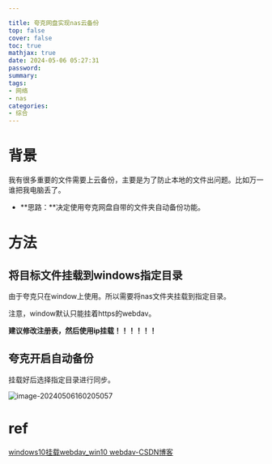 ```yaml
---

title: 夸克网盘实现nas云备份
top: false
cover: false
toc: true
mathjax: true
date: 2024-05-06 05:27:31
password:
summary:
tags:
- 网络
- nas
categories:
- 综合
---
```





# 背景

我有很多重要的文件需要上云备份，主要是为了防止本地的文件出问题。比如万一谁把我电脑丢了。

- **思路：**决定使用夸克网盘自带的文件夹自动备份功能。



# 方法

## 将目标文件挂载到windows指定目录

由于夸克只在window上使用。所以需要将nas文件夹挂载到指定目录。

注意，window默认只能挂着https的webdav。

**建议修改注册表，然后使用ip挂载！！！！！！**



## 夸克开启自动备份



挂载好后选择指定目录进行同步。

![image-20240506160205057](https://cdn.jsdelivr.net/gh/kengerlwl/kengerlwl.github.io/image/0e04e8ea6120b2de4d0ccb630b46271a/b04d07970e965da86361a62ded7a80dd.png)





# ref

[windows10挂载webdav_win10 webdav-CSDN博客](https://blog.csdn.net/qq_38894585/article/details/128818512)
